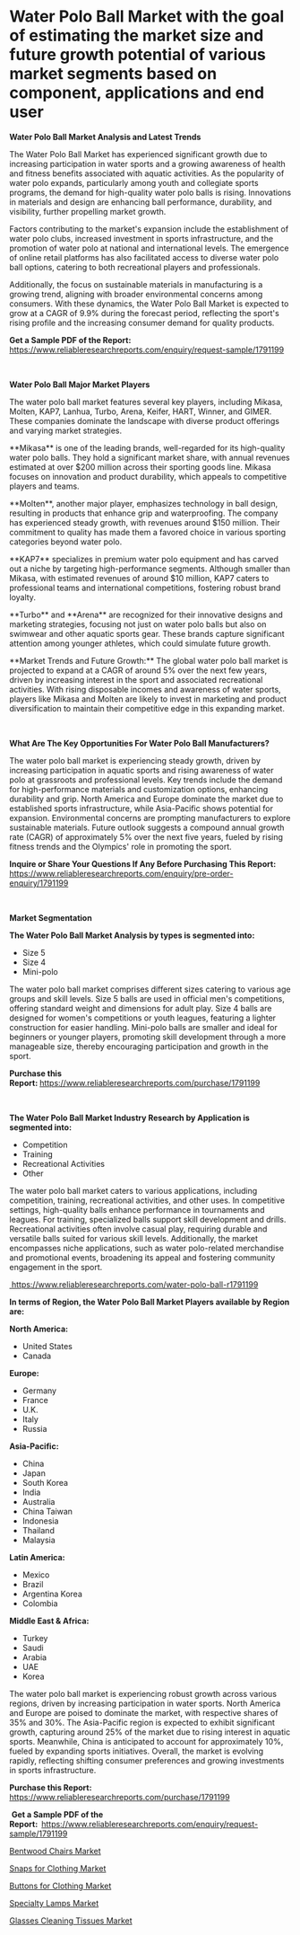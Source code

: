 <p><h1>Water Polo Ball Market with the goal of estimating the market size and future growth potential of various market segments based on component, applications and end user</h1></p><p><strong>Water Polo Ball Market Analysis and Latest Trends</strong></p>
<p><p>The Water Polo Ball Market has experienced significant growth due to increasing participation in water sports and a growing awareness of health and fitness benefits associated with aquatic activities. As the popularity of water polo expands, particularly among youth and collegiate sports programs, the demand for high-quality water polo balls is rising. Innovations in materials and design are enhancing ball performance, durability, and visibility, further propelling market growth.</p><p>Factors contributing to the market's expansion include the establishment of water polo clubs, increased investment in sports infrastructure, and the promotion of water polo at national and international levels. The emergence of online retail platforms has also facilitated access to diverse water polo ball options, catering to both recreational players and professionals.</p><p>Additionally, the focus on sustainable materials in manufacturing is a growing trend, aligning with broader environmental concerns among consumers. With these dynamics, the Water Polo Ball Market is expected to grow at a CAGR of 9.9% during the forecast period, reflecting the sport's rising profile and the increasing consumer demand for quality products.</p></p>
<p><strong>Get a Sample PDF of the Report:&nbsp;</strong> <a href="https://www.reliableresearchreports.com/enquiry/request-sample/1791199?utm_campaign=34&utm_medium=2&utm_source=Github&utm_content=ia&utm_term=06022025&utm_id=water-polo-ball">https://www.reliableresearchreports.com/enquiry/request-sample/1791199</a></p>
<p>&nbsp;</p>
<p><strong>Water Polo Ball Major Market Players</strong></p>
<p><p>The water polo ball market features several key players, including Mikasa, Molten, KAP7, Lanhua, Turbo, Arena, Keifer, HART, Winner, and GIMER. These companies dominate the landscape with diverse product offerings and varying market strategies.</p><p>**Mikasa** is one of the leading brands, well-regarded for its high-quality water polo balls. They hold a significant market share, with annual revenues estimated at over $200 million across their sporting goods line. Mikasa focuses on innovation and product durability, which appeals to competitive players and teams.</p><p>**Molten**, another major player, emphasizes technology in ball design, resulting in products that enhance grip and waterproofing. The company has experienced steady growth, with revenues around $150 million. Their commitment to quality has made them a favored choice in various sporting categories beyond water polo.</p><p>**KAP7** specializes in premium water polo equipment and has carved out a niche by targeting high-performance segments. Although smaller than Mikasa, with estimated revenues of around $10 million, KAP7 caters to professional teams and international competitions, fostering robust brand loyalty.</p><p>**Turbo** and **Arena** are recognized for their innovative designs and marketing strategies, focusing not just on water polo balls but also on swimwear and other aquatic sports gear. These brands capture significant attention among younger athletes, which could simulate future growth.</p><p>**Market Trends and Future Growth:** The global water polo ball market is projected to expand at a CAGR of around 5% over the next few years, driven by increasing interest in the sport and associated recreational activities. With rising disposable incomes and awareness of water sports, players like Mikasa and Molten are likely to invest in marketing and product diversification to maintain their competitive edge in this expanding market.</p></p>
<p>&nbsp;</p>
<p><strong>What Are The Key Opportunities For Water Polo Ball Manufacturers?</strong></p>
<p><p>The water polo ball market is experiencing steady growth, driven by increasing participation in aquatic sports and rising awareness of water polo at grassroots and professional levels. Key trends include the demand for high-performance materials and customization options, enhancing durability and grip. North America and Europe dominate the market due to established sports infrastructure, while Asia-Pacific shows potential for expansion. Environmental concerns are prompting manufacturers to explore sustainable materials. Future outlook suggests a compound annual growth rate (CAGR) of approximately 5% over the next five years, fueled by rising fitness trends and the Olympics' role in promoting the sport.</p></p>
<p><strong>Inquire or Share Your Questions If Any Before Purchasing This Report:</strong> <a href="https://www.reliableresearchreports.com/enquiry/pre-order-enquiry/1791199?utm_campaign=34&utm_medium=2&utm_source=Github&utm_content=ia&utm_term=06022025&utm_id=water-polo-ball">https://www.reliableresearchreports.com/enquiry/pre-order-enquiry/1791199</a></p>
<p>&nbsp;</p>
<p><strong>Market Segmentation</strong></p>
<p><strong>The Water Polo Ball Market Analysis by types is segmented into:</strong></p>
<p><ul><li>Size 5</li><li>Size 4</li><li>Mini-polo</li></ul></p>
<p><p>The water polo ball market comprises different sizes catering to various age groups and skill levels. Size 5 balls are used in official men's competitions, offering standard weight and dimensions for adult play. Size 4 balls are designed for women's competitions or youth leagues, featuring a lighter construction for easier handling. Mini-polo balls are smaller and ideal for beginners or younger players, promoting skill development through a more manageable size, thereby encouraging participation and growth in the sport.</p></p>
<p><strong>Purchase this Report:&nbsp;</strong><a href="https://www.reliableresearchreports.com/purchase/1791199?utm_campaign=34&utm_medium=2&utm_source=Github&utm_content=ia&utm_term=06022025&utm_id=water-polo-ball">https://www.reliableresearchreports.com/purchase/1791199</a></p>
<p>&nbsp;</p>
<p><strong>The Water Polo Ball Market Industry Research by Application is segmented into:</strong></p>
<p><ul><li>Competition</li><li>Training</li><li>Recreational Activities</li><li>Other</li></ul></p>
<p><p>The water polo ball market caters to various applications, including competition, training, recreational activities, and other uses. In competitive settings, high-quality balls enhance performance in tournaments and leagues. For training, specialized balls support skill development and drills. Recreational activities often involve casual play, requiring durable and versatile balls suited for various skill levels. Additionally, the market encompasses niche applications, such as water polo-related merchandise and promotional events, broadening its appeal and fostering community engagement in the sport.</p></p>
<p><a href="https://www.reliableresearchreports.com/water-polo-ball-r1791199?utm_campaign=34&utm_medium=2&utm_source=Github&utm_content=ia&utm_term=06022025&utm_id=water-polo-ball">&nbsp;https://www.reliableresearchreports.com/water-polo-ball-r1791199</a></p>
<p><strong>In terms of Region, the Water Polo Ball Market Players available by Region are:</strong></p>
<p>
    <p> <strong> North America: </strong>
        <ul>
            <li>United States</li>
            <li>Canada</li>
        </ul>
        </p> 
    <p> <strong> Europe: </strong>
        <ul>
            <li>Germany</li>
            <li>France</li>
            <li>U.K.</li>
            <li>Italy</li>
            <li>Russia</li>
        </ul>
        </p> 
    <p> <strong> Asia-Pacific: </strong>
        <ul>
            <li>China</li>
            <li>Japan</li>
            <li>South Korea</li>
            <li>India</li>
            <li>Australia</li>
            <li>China Taiwan</li>
            <li>Indonesia</li>
            <li>Thailand</li>
            <li>Malaysia</li>
        </ul>
        </p> 
    <p> <strong> Latin America: </strong>
        <ul>
            <li>Mexico</li>
            <li>Brazil</li>
            <li>Argentina Korea</li>
            <li>Colombia</li>
        </ul>
        </p> 
    <p> <strong> Middle East & Africa: </strong>
        <ul>
            <li>Turkey</li>
            <li>Saudi</li>
            <li>Arabia</li>
            <li>UAE</li>
            <li>Korea</li>
        </ul>
    </p>
    </p>
<p><p>The water polo ball market is experiencing robust growth across various regions, driven by increasing participation in water sports. North America and Europe are poised to dominate the market, with respective shares of 35% and 30%. The Asia-Pacific region is expected to exhibit significant growth, capturing around 25% of the market due to rising interest in aquatic sports. Meanwhile, China is anticipated to account for approximately 10%, fueled by expanding sports initiatives. Overall, the market is evolving rapidly, reflecting shifting consumer preferences and growing investments in sports infrastructure.</p></p>
<p><strong>Purchase this Report: </strong><a href="https://www.reliableresearchreports.com/purchase/1791199?utm_campaign=34&utm_medium=2&utm_source=Github&utm_content=ia&utm_term=06022025&utm_id=water-polo-ball">https://www.reliableresearchreports.com/purchase/1791199</a></p>
<p>&nbsp;<strong>Get a Sample PDF of the Report:&nbsp;&nbsp;</strong><a href="https://www.reliableresearchreports.com/enquiry/request-sample/1791199?utm_campaign=34&utm_medium=2&utm_source=Github&utm_content=ia&utm_term=06022025&utm_id=water-polo-ball">https://www.reliableresearchreports.com/enquiry/request-sample/1791199</a></p>
<p><strong></strong></p>
<p><p><a href="https://github.com/arvelm4nthig/Market-Research-Report-List-1/blob/main/bentwood-chairs-market.md?utm_campaign=34&utm_medium=2&utm_source=Github&utm_content=ia&utm_term=06022025&utm_id=water-polo-ball">Bentwood Chairs Market</a></p><p><a href="https://github.com/xanaanenkaly/Market-Research-Report-List-1/blob/main/snaps-for-clothing-market.md?utm_campaign=34&utm_medium=2&utm_source=Github&utm_content=ia&utm_term=06022025&utm_id=water-polo-ball">Snaps for Clothing Market</a></p><p><a href="https://github.com/phumlaaijem/Market-Research-Report-List-1/blob/main/buttons-for-clothing-market.md?utm_campaign=34&utm_medium=2&utm_source=Github&utm_content=ia&utm_term=06022025&utm_id=water-polo-ball">Buttons for Clothing Market</a></p><p><a href="https://github.com/jaquelynhasenaue8/Market-Research-Report-List-1/blob/main/specialty-lamps-market.md?utm_campaign=34&utm_medium=2&utm_source=Github&utm_content=ia&utm_term=06022025&utm_id=water-polo-ball">Specialty Lamps Market</a></p><p><a href="https://github.com/memorirummy/Market-Research-Report-List-1/blob/main/glasses-cleaning-tissues-market.md?utm_campaign=34&utm_medium=2&utm_source=Github&utm_content=ia&utm_term=06022025&utm_id=water-polo-ball">Glasses Cleaning Tissues Market</a></p></p>